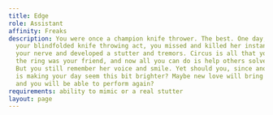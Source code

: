 ```yaml
---
title: Edge
role: Assistant
affinity: Freaks
description: You were once a champion knife thrower. The best. One day, when performing
  your blindfolded knife throwing act, you missed and killed her instantly. You lost
  your nerve and developed a stutter and tremors. Circus is all that you've known,
  the ring was your friend, and now all you can do is help others solve their problems.
  But you still remember her voice and smile. Yet should you, since another smile
  is making your day seem this bit brighter? Maybe new love will bring the edge back
  and you will be able to perform again?
requirements: ability to mimic or a real stutter
layout: page
---
```


